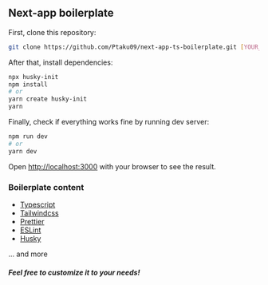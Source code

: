 ## Next-app boilerplate

First, clone this repository:

```bash
git clone https://github.com/Ptaku09/next-app-ts-boilerplate.git [YOUR_PROJECT_NAME]
```

After that, install dependencies:

```bash
npx husky-init
npm install
# or
yarn create husky-init
yarn
```

Finally, check if everything works fine by running dev server:

```bash
npm run dev
# or
yarn dev
```

Open [http://localhost:3000](http://localhost:3000) with your browser to see the result.

### Boilerplate content

- [Typescript](https://www.typescriptlang.org/)
- [Tailwindcss](https://tailwindcss.com/)
- [Prettier](https://prettier.io/)
- [ESLint](https://eslint.org/)
- [Husky](https://typicode.github.io/husky/#/)

... and more

##### *Feel free to customize it to your needs!*
